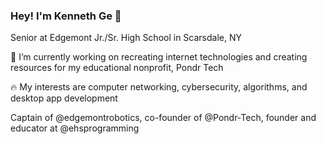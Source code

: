 ### Hey! I'm Kenneth Ge 👋

Senior at Edgemont Jr./Sr. High School in Scarsdale, NY

🔭 I’m currently working on recreating internet technologies and creating resources for my educational nonprofit, Pondr Tech

🔥 My interests are computer networking, cybersecurity, algorithms, and desktop app development

Captain of @edgemontrobotics, co-founder of @Pondr-Tech, founder and educator at @ehsprogramming
